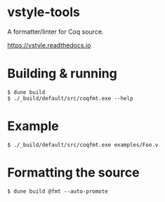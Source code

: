 # vstyle-tools

A formatter/linter for Coq source.

https://vstyle.readthedocs.io

# Building & running

```console
$ dune build
$ ./_build/default/src/coqfmt.exe --help
```

# Example

```console
$ ./_build/default/src/coqfmt.exe examples/Foo.v
```

# Formatting the source

```console
$ dune build @fmt --auto-promote
```
